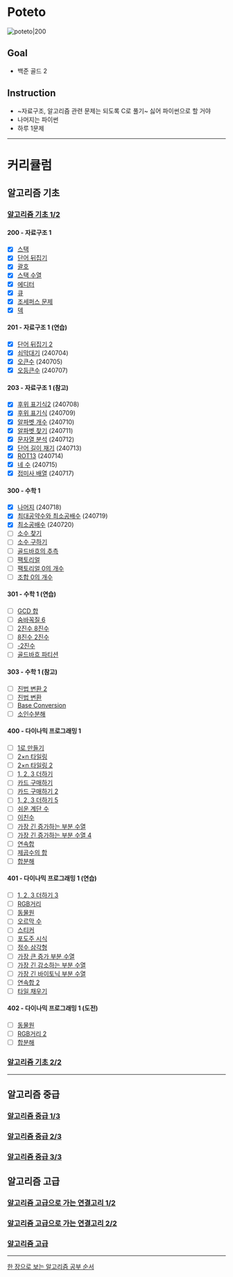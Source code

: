 # Poteto
![poteto|200](https://item.kakaocdn.net/do/efb1c9748127198f8db2104db082639f15b3f4e3c2033bfd702a321ec6eda72c)

## Goal

- 백준 골드 2

## Instruction

- ~자료구조, 알고리즘 관련 문제는 되도록 C로 풀기~ 싫어 파이썬으로 할 거야
- 나머지는 파이썬
- 하루 1문제


----

# 커리큘럼

## 알고리즘 기초
### [알고리즘 기초 1/2](https://code.plus/course/41)

#### 200 - 자료구조 1
- [x] [스택](https://www.acmicpc.net/problem/10828)
- [x] [단어 뒤집기](https://www.acmicpc.net/problem/9093)
- [x] [괄호](https://www.acmicpc.net/problem/9012)
- [x] [스택 수열](https://www.acmicpc.net/problem/1874)
- [x] [에디터](https://www.acmicpc.net/problem/1406)
- [x] [큐](https://www.acmicpc.net/problem/10845)
- [x] [조세퍼스 문제](https://www.acmicpc.net/problem/1158)
- [x] [덱](https://www.acmicpc.net/problem/10866)

#### 201 - 자료구조 1 (연습)

- [x] [단어 뒤집기 2](https://www.acmicpc.net/problem/17413)
- [x] [쇠막대기](https://www.acmicpc.net/problem/10799) (240704)
- [x] [오큰수](https://www.acmicpc.net/problem/17298) (240705)
- [x] [오등큰수](https://www.acmicpc.net/problem/17299) (240707)

#### 203 - 자료구조 1 (참고)

- [x] [후위 표기식2](https://www.acmicpc.net/problem/1935) (240708)
- [x] [후위 표기식](https://www.acmicpc.net/problem/1918) (240709)
- [x] [알파벳 개수](https://www.acmicpc.net/problem/10808) (240710)
- [x] [알파벳 찾기](https://www.acmicpc.net/problem/10809) (240711)
- [x] [문자열 분석](https://www.acmicpc.net/problem/10820) (240712)
- [x] [단어 길이 재기](https://www.acmicpc.net/problem/2743) (240713)
- [x] [ROT13](https://www.acmicpc.net/problem/11655) (240714)
- [x] [네 수](https://www.acmicpc.net/problem/10824) (240715)
- [x] [접미사 배열](https://www.acmicpc.net/problem/11656) (240717)

#### 300 - 수학 1

- [x] [나머지](https://www.acmicpc.net/problem/10430) (240718)
- [x] [최대공약수와 최소공배수](https://www.acmicpc.net/problem/2609) (240719)
- [x] [최소공배수](https://www.acmicpc.net/problem/1934) (240720)
- [ ] [소수 찾기](https://www.acmicpc.net/problem/1978)
- [ ] [소수 구하기](https://www.acmicpc.net/problem/1929)
- [ ] [골드바흐의 추측](https://www.acmicpc.net/problem/6588)
- [ ] [팩토리얼](https://www.acmicpc.net/problem/10872)
- [ ] [팩토리얼 0의 개수](https://www.acmicpc.net/problem/1676)
- [ ] [조합 0의 개수](https://www.acmicpc.net/problem/2004)

#### 301 - 수학 1 (연습)

- [ ] [GCD 합](https://www.acmicpc.net/problem/9613)
- [ ] [숨바꼭질 6](https://www.acmicpc.net/problem/17087)
- [ ] [2진수 8진수](https://www.acmicpc.net/problem/1373)
- [ ] [8진수 2진수](https://www.acmicpc.net/problem/1212)
- [ ] [-2진수](https://www.acmicpc.net/problem/2089)
- [ ] [골드바흐 파티션](https://www.acmicpc.net/problem/17103)

#### 303 - 수학 1 (참고)

- [ ] [진법 변환 2](https://www.acmicpc.net/problem/11005)
- [ ] [진법 변환](https://www.acmicpc.net/problem/2745)
- [ ] [Base Conversion](https://www.acmicpc.net/problem/11576)
- [ ] [소인수분해](https://www.acmicpc.net/problem/11653)

#### 400 - 다이나믹 프로그래밍 1

- [ ] [1로 만들기](https://www.acmicpc.net/problem/1463)
- [ ] [2×n 타일링](https://www.acmicpc.net/problem/11726)
- [ ] [2×n 타일링 2](https://www.acmicpc.net/problem/11727)
- [ ] [1, 2, 3 더하기](https://www.acmicpc.net/problem/9095)
- [ ] [카드 구매하기](https://www.acmicpc.net/problem/11052)
- [ ] [카드 구매하기 2](https://www.acmicpc.net/problem/16194)
- [ ] [1, 2, 3 더하기 5](https://www.acmicpc.net/problem/15990)
- [ ] [쉬운 계단 수](https://www.acmicpc.net/problem/10844)
- [ ] [이친수](https://www.acmicpc.net/problem/2193)
- [ ] [가장 긴 증가하는 부분 수열](https://www.acmicpc.net/problem/11053)
- [ ] [가장 긴 증가하는 부분 수열 4](https://www.acmicpc.net/problem/14002)
- [ ] [연속합](https://www.acmicpc.net/problem/1912)
- [ ] [제곱수의 합](https://www.acmicpc.net/problem/1699)
- [ ] [합분해](https://www.acmicpc.net/problem/2225)

#### 401 - 다이나믹 프로그래밍 1 (연습)

- [ ] [1, 2, 3 더하기 3](https://www.acmicpc.net/problem/15988)
- [ ] [RGB거리](https://www.acmicpc.net/problem/1149)
- [ ] [동물원](https://www.acmicpc.net/problem/1309)
- [ ] [오르막 수](https://www.acmicpc.net/problem/11057)
- [ ] [스티커](https://www.acmicpc.net/problem/9465)
- [ ] [포도주 시식](https://www.acmicpc.net/problem/2156)
- [ ] [정수 삼각형](https://www.acmicpc.net/problem/1932)
- [ ] [가장 큰 증가 부분 수열](https://www.acmicpc.net/problem/11055)
- [ ] [가장 긴 감소하는 부분 수열](https://www.acmicpc.net/problem/11722)
- [ ] [가장 긴 바이토닉 부분 수열](https://www.acmicpc.net/problem/11054)
- [ ] [연속합 2](https://www.acmicpc.net/problem/13398)
- [ ] [타일 채우기](https://www.acmicpc.net/problem/2133)

#### 402 - 다이나믹 프로그래밍 1 (도전)

- [ ] [동물원](https://www.acmicpc.net/problem/1309)
- [ ] [RGB거리 2](https://www.acmicpc.net/problem/17404)
- [ ] [합분해](https://www.acmicpc.net/problem/2225)

### [알고리즘 기초 2/2](https://code.plus/course/42)



---
## 알고리즘 중급

### [알고리즘 중급 1/3](https://code.plus/course/43)

### [알고리즘 중급 2/3](https://code.plus/course/44)

### [알고리즘 중급 3/3](https://code.plus/course/45)

## 알고리즘 고급

### [알고리즘 고급으로 가는 연결고리 1/2](https://code.plus/course/46)

### [알고리즘 고급으로 가는 연결고리 2/2](https://code.plus/course/47)

### [알고리즘 고급](https://code.plus/course/48)

---

[한 장으로 보는 알고리즘 공부 순서](https://velog.io/@ngngs/%ED%95%9C-%EC%9E%A5%EC%9C%BC%EB%A1%9C-%EB%B3%B4%EB%8A%94-%EC%95%8C%EA%B3%A0%EB%A6%AC%EC%A6%98)

